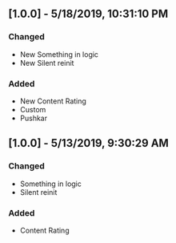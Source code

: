 ## [1.0.0] - 5/18/2019, 10:31:10 PM
### Changed
* New Something in logic
* New Silent reinit
### Added
* New Content Rating
* Custom
* Pushkar
## [1.0.0] - 5/13/2019, 9:30:29 AM
### Changed
* Something in logic
* Silent reinit
### Added
* Content Rating